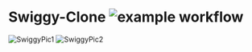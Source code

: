 # Swiggy-Clone ![example workflow](https://img.shields.io/badge/Front%20End-HTML%2CCSS%2C%20JV-success)

![SwiggyPic1](https://user-images.githubusercontent.com/96413187/192524048-6e6fa918-cee3-4438-8ee0-46f693a7d5da.PNG)
![SwiggyPic2](https://user-images.githubusercontent.com/96413187/192524100-02e90c25-6e2a-41c7-87ae-21274d87ea32.PNG)
